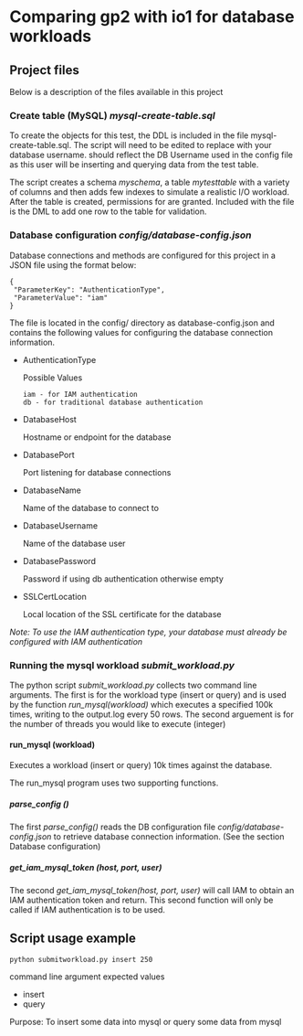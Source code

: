 # Comparing gp2 with io1 for database workloads

## Project files
Below is a description of the files available in this project
### Create table (MySQL) *mysql-create-table.sql*
To create the objects for this test, the DDL is included in the file mysql-create-table.sql.
The script will need to be edited to replace <mydbuser> with your database username. <mydbuser> 
should reflect the DB Username used in the config file as this user will be inserting
and querying data from the test table.

The script creates a schema *myschema*, a table *mytesttable* with a variety of columns and 
then adds few indexes to simulate a realistic I/O workload. After the table is created, 
permissions for <mydbuser> are granted. Included with the file is
the DML to add one row to the table for validation.

### Database configuration *config/database-config.json*
Database connections and methods are configured for this project in a JSON file using 
the format below:

    {
     "ParameterKey": "AuthenticationType",
     "ParameterValue": "iam"
    }

The file is located in the config/ directory as database-config.json and contains the
following values for configuring the database connection information.
* AuthenticationType

  Possible Values 
      
      iam - for IAM authentication             
      db - for traditional database authentication                  
* DatabaseHost     
  
  Hostname or endpoint for the database       
* DatabasePort
  
  Port listening for database connections       
* DatabaseName 
  
  Name of the database to connect to       
* DatabaseUsername
  
  Name of the database user   
* DatabasePassword
  
  Password if using db authentication otherwise empty   
* SSLCertLocation
  
  Local location of the SSL certificate for the database 
  
*Note: To use the IAM authentication type, your database must already be configured with IAM
authentication*

### Running the mysql workload *submit_workload.py*
The python script *submit_workload.py*  collects two command line arguments.
The first is for the workload type (insert or query) and is used by the function *run_mysql(workload)* which 
executes a specified 100k times, writing to the output.log every 50 rows.
The second arguement is for the number of threads you would like to execute (integer)

#### run_mysql (workload)
Executes a workload (insert or query) 10k times against the database. 

The run_mysql program uses two supporting functions. 
##### parse_config ()
The first *parse_config()* reads the DB configuration file *config/database-config.json* to retrieve 
database connection information. (See the section Database configuration)

##### get_iam_mysql_token (host, port, user)
The second *get_iam_mysql_token(host, port, user)* will call IAM to obtain an IAM authentication token and return.
This second function will only be called if IAM authentication is to be used.
    
## Script usage example
    
    python submitworkload.py insert 250
    
command line argument expected values 
* insert 
* query
    
Purpose: To insert some data into mysql or query some data from mysql


